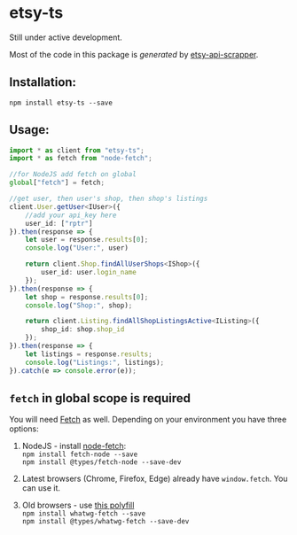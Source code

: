 # etsy-ts

Still under active development.

Most of the code in this package is _generated_ by [etsy-api-scrapper](https://github.com/Granga/etsy-api-scraper).

## Installation:
`npm install etsy-ts --save`

## Usage:
```typescript
import * as client from "etsy-ts";
import * as fetch from "node-fetch";

//for NodeJS add fetch on global
global["fetch"] = fetch;

//get user, then user's shop, then shop's listings
client.User.getUser<IUser>({
    //add your api_key here
    user_id: ["rptr"]
}).then(response => {
    let user = response.results[0];
    console.log("User:", user)

    return client.Shop.findAllUserShops<IShop>({
        user_id: user.login_name
    });
}).then(response => {
    let shop = response.results[0];
    console.log("Shop:", shop);

    return client.Listing.findAllShopListingsActive<IListing>({
        shop_id: shop.shop_id
    });
}).then(response => {
    let listings = response.results;
    console.log("Listings:", listings);
}).catch(e => console.error(e));
```

## `fetch` in global scope is required

You will need [Fetch](https://developer.mozilla.org/en/docs/Web/API/Fetch_API) as well.
Depending on your environment you have three options:  


1. NodeJS - install [node-fetch](https://github.com/bitinn/node-fetch):  
    `npm install fetch-node --save`  
    `npm install @types/fetch-node --save-dev`  
    
2. Latest browsers (Chrome, Firefox, Edge) already have `window.fetch`. You can use it.  

3. Old browsers - use [this polyfill](https://github.com/github/fetch)  
    `npm install whatwg-fetch --save`  
    `npm install @types/whatwg-fetch --save-dev`  
